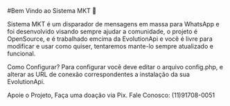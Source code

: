 #Bem Vindo ao Sistema MKT 🎉

Sistema MKT é um disparador de mensagens em massa para WhatsApp e foi desenvolvido visando sempre ajudar a comunidade, o projeto é OpenSource, e é trabalhado emcima da EvolutionApi e você é livre para modificar e usar como quiser, tentaremos mante-lo sempre atualizado e funcional.

Como Configurar?
Para configurar você deve editar o arquivo config.php, e alterar as URL de conexão correspondentes a instalação da sua EvolutionApi.

Apoie o Projeto, Faça uma doação via Pix.
Fale Conosco: (11)91708-0051
